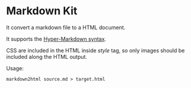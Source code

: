 

# Markdown Kit

It convert a markdown file to a HTML document.

It supports the [Hyper-Markdown syntax](https://github.com/cronvel/hyper-markdown).

CSS are included in the HTML inside *style* tag, so only images should be included along the HTML output.

Usage: 

`markdown2html source.md > target.html`

